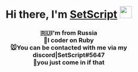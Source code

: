 <h1 align="center">Hi there, I'm <a href="https://github.com/SetScript" target="_blank">SetScript</a> 
<img src="https://github.com/blackcater/blackcater/raw/main/images/Hi.gif" height="32"/></h1>
<h3 align="center">🇷🇺I'm from Russia <br>📃I coder on Ruby <br>🐭You can be contacted with me via my discord|SetScript#5647<br>🐺you just come in if that</h3>
